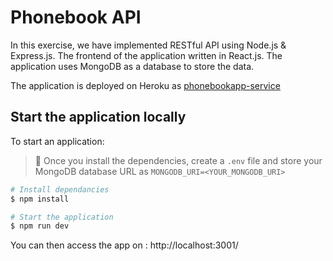 # Phonebook API

In this exercise, we have implemented RESTful API using Node.js & Express.js. The frontend of the application written in React.js. The application uses MongoDB as a database to store the data.

The application is deployed on Heroku as [phonebookapp-service](https://phonebookapp-service.herokuapp.com/)

## Start the application locally

To start an application:

> 🔑 Once you install the dependencies, create a `.env` file and store your MongoDB database URL as `MONGODB_URI=<YOUR_MONGODB_URI>`

```bash
# Install dependancies
$ npm install

# Start the application
$ npm run dev
```

You can then access the app on : http://localhost:3001/
